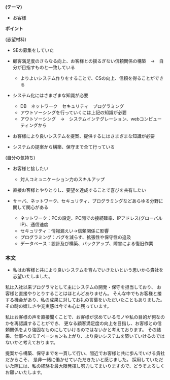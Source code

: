**(テーマ)**

* お客様

**ポイント**

(志望材料)

* SEの募集をしていた
* 顧客満足度のさらなる向上、お客様との揺るぎない信頼関係の構築　→　自分が目指すものと一致している
  * よりよいシステム作りをすることで、CSの向上、信頼を得ることができる

* システム化にはさまざまな知識が必要
  * DB　ネットワーク　セキュリティ　プログラミング
  * アウトソーシングを行っていくには上記の知識が必要
  * アウトソーシング　→　システムインテグレーション、webコンピューティングから

* お客様により良いシステムを提案、提供するにはさまざまな知識が必要

* システムの提案から構築、保守まで全て行っている

(自分の気持ち)

* お客様と接したい
  * 対人コミュニケーション力のスキルアップ

* 直接お客様とやりとりし、要望を達成することで喜びを共有したい
* サーバ、ネットワーク、セキュリティ、プログラミングなどあらゆる分野に関して関心がある
  * ネットワーク：PCの設定、PC間での接続確率、IPアドレス(グローバルIP)、通信速度
  * セキュリティ：情報漏えい→信頼関係に影響
  * プログラミング：バグを減らす、拡張性や保守性の追及
  * データベース：設計及び構築、バックアップ、障害による復旧作業  
  
### 本文

* 私はお客様と共により良いシステムを育んでいきたいという思いから貴社を志望いたしました。

私は入社以来プログラマとして主にシステムの開発・保守を担当しており、
お客様と直接やりとりすることはほとんどありません。
そんな中でもお客様と接する機会があり、私の成果に対してお礼の言葉をいただいたこともありました。
その時の嬉しさや充実感は今でも心に残っています。

私はお客様の声を直接聞くことで、お客様が求めているモノや私の目的が何なのかを再認識することができ、
更なる顧客満足度の向上を目指し、お客様との信頼関係をより強固なものにしていけるのではないかと考えております。
その結果、仕事へのモチベーションも上がり、より良いシステムを築いていけるのではないかと考えております。

提案から構築、保守までを一貫して行い、間近でお客様と共に歩んでいける貴社だからこそ、
是非一緒に働かせていただきたいと感じました。
採用していただいた際には、私の経験を最大限発揮し努力してまいりますので、どうぞよろしくお願いいたします。
